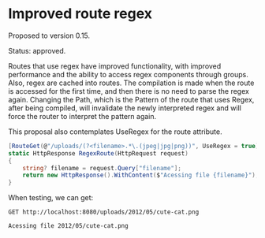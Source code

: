 # Improved route regex

Proposed to version 0.15.

Status: approved.

Routes that use regex have improved functionality, with improved performance and the ability to access regex components through groups.
Also, regex are cached into routes. The compilation is made when the route is accessed for the first time, and then there is no need
to parse the regex again. Changing the Path, which is the Pattern of the route that uses Regex, after being compiled, will invalidate
the newly interpreted regex and will force the router to interpret the pattern again.

This proposal also contemplates UseRegex for the route attribute.

```C#
[RouteGet(@"/uploads/(?<filename>.*\.(jpeg|jpg|png))", UseRegex = true)]
static HttpResponse RegexRoute(HttpRequest request)
{
    string? filename = request.Query["filename"];
    return new HttpResponse().WithContent($"Acessing file {filename}");
}
```

When testing, we can get:

```http
GET http://localhost:8080/uploads/2012/05/cute-cat.png

Acessing file 2012/05/cute-cat.png
```